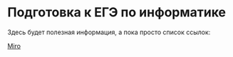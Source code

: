 # Подготовка к ЕГЭ по информатике

Здесь будет полезная информация, а пока просто список ссылок:  

[Miro](https://miro.com/welcomeonboard/TGVSVXdjMGtoaFJEaEtNamRYU21oMUNBWmw5NmVWM3hQa0lNVk9jbWxFZDJJQXdJdlBMTkc1WkJVSUNYdWkydnwzMDc0NDU3MzU1Mzk1MjczMTYx?share_link_id=926508223132 "What a link!")




